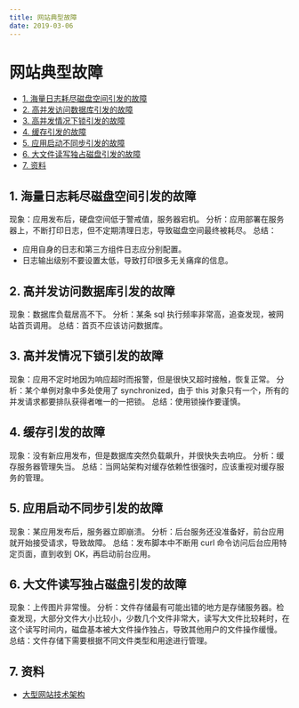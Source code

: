 ```yaml
---
title: 网站典型故障
date: 2019-03-06
---
```


# 网站典型故障

<!-- TOC depthFrom:2 depthTo:3 -->

- [1. 海量日志耗尽磁盘空间引发的故障](#1-海量日志耗尽磁盘空间引发的故障)
- [2. 高并发访问数据库引发的故障](#2-高并发访问数据库引发的故障)
- [3. 高并发情况下锁引发的故障](#3-高并发情况下锁引发的故障)
- [4. 缓存引发的故障](#4-缓存引发的故障)
- [5. 应用启动不同步引发的故障](#5-应用启动不同步引发的故障)
- [6. 大文件读写独占磁盘引发的故障](#6-大文件读写独占磁盘引发的故障)
- [7. 资料](#7-资料)

<!-- /TOC -->

## 1. 海量日志耗尽磁盘空间引发的故障

现象：应用发布后，硬盘空间低于警戒值，服务器宕机。
分析：应用部署在服务器上，不断打印日志，但不定期清理日志，导致磁盘空间最终被耗尽。
总结：

- 应用自身的日志和第三方组件日志应分别配置。
- 日志输出级别不要设置太低，导致打印很多无关痛痒的信息。

## 2. 高并发访问数据库引发的故障

现象：数据库负载居高不下。
分析：某条 sql 执行频率非常高，追查发现，被网站首页调用。
总结：首页不应该访问数据库。

## 3. 高并发情况下锁引发的故障

现象：应用不定时地因为响应超时而报警，但是很快又超时接触，恢复正常。
分析：某个单例对象中多处使用了 synchronized，由于 this 对象只有一个，所有的并发请求都要排队获得者唯一的一把锁。
总结：使用锁操作要谨慎。

## 4. 缓存引发的故障

现象：没有新应用发布，但是数据库突然负载飙升，并很快失去响应。
分析：缓存服务器管理失当。
总结：当网站架构对缓存依赖性很强时，应该重视对缓存服务的管理。

## 5. 应用启动不同步引发的故障

现象：某应用发布后，服务器立即崩溃。
分析：后台服务还没准备好，前台应用就开始接受请求，导致故障。
总结：发布脚本中不断用 curl 命令访问后台应用特定页面，直到收到 OK，再启动前台应用。

## 6. 大文件读写独占磁盘引发的故障

现象：上传图片非常慢。
分析：文件存储最有可能出错的地方是存储服务器。检查发现，大部分文件大小比较小，少数几个文件非常大，读写大文件比较耗时，在这个读写时间内，磁盘基本被大文件操作独占，导致其他用户的文件操作缓慢。
总结：文件存储下需要根据不同文件类型和用途进行管理。

## 7. 资料

- [大型网站技术架构](https://item.jd.com/11322972.html)

